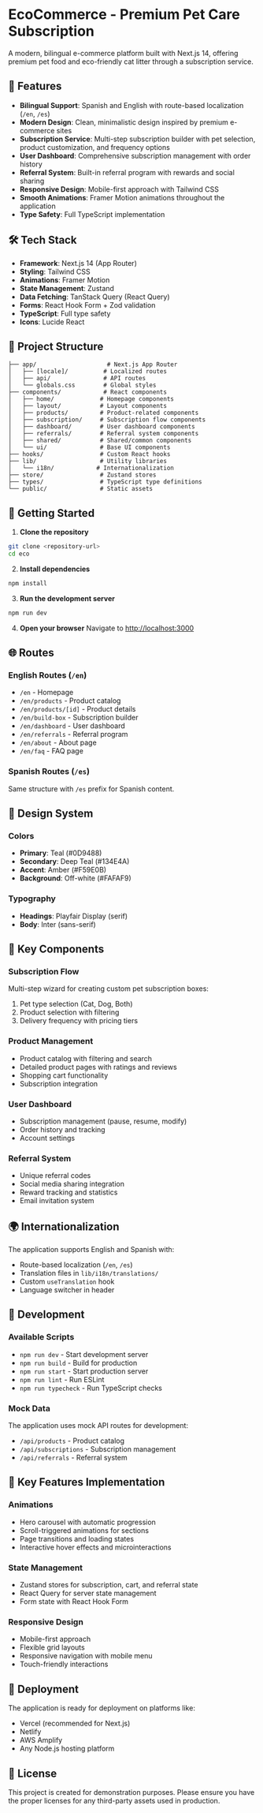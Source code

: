 # EcoCommerce - Premium Pet Care Subscription

A modern, bilingual e-commerce platform built with Next.js 14, offering premium pet food and eco-friendly cat litter through a subscription service.

## 🌟 Features

- **Bilingual Support**: Spanish and English with route-based localization (`/en`, `/es`)
- **Modern Design**: Clean, minimalistic design inspired by premium e-commerce sites
- **Subscription Service**: Multi-step subscription builder with pet selection, product customization, and frequency options
- **User Dashboard**: Comprehensive subscription management with order history
- **Referral System**: Built-in referral program with rewards and social sharing
- **Responsive Design**: Mobile-first approach with Tailwind CSS
- **Smooth Animations**: Framer Motion animations throughout the application
- **Type Safety**: Full TypeScript implementation

## 🛠️ Tech Stack

- **Framework**: Next.js 14 (App Router)
- **Styling**: Tailwind CSS
- **Animations**: Framer Motion
- **State Management**: Zustand
- **Data Fetching**: TanStack Query (React Query)
- **Forms**: React Hook Form + Zod validation
- **TypeScript**: Full type safety
- **Icons**: Lucide React

## 📁 Project Structure

```
├── app/                    # Next.js App Router
│   ├── [locale]/          # Localized routes
│   ├── api/               # API routes
│   └── globals.css        # Global styles
├── components/            # React components
│   ├── home/             # Homepage components
│   ├── layout/           # Layout components
│   ├── products/         # Product-related components
│   ├── subscription/     # Subscription flow components
│   ├── dashboard/        # User dashboard components
│   ├── referrals/        # Referral system components
│   ├── shared/           # Shared/common components
│   └── ui/               # Base UI components
├── hooks/                # Custom React hooks
├── lib/                  # Utility libraries
│   └── i18n/            # Internationalization
├── store/                # Zustand stores
├── types/                # TypeScript type definitions
└── public/               # Static assets
```

## 🚀 Getting Started

1. **Clone the repository**
```bash
git clone <repository-url>
cd eco
```

2. **Install dependencies**
```bash
npm install
```

3. **Run the development server**
```bash
npm run dev
```

4. **Open your browser**
Navigate to [http://localhost:3000](http://localhost:3000)

## 🌐 Routes

### English Routes (`/en`)
- `/en` - Homepage
- `/en/products` - Product catalog
- `/en/products/[id]` - Product details
- `/en/build-box` - Subscription builder
- `/en/dashboard` - User dashboard
- `/en/referrals` - Referral program
- `/en/about` - About page
- `/en/faq` - FAQ page

### Spanish Routes (`/es`)
Same structure with `/es` prefix for Spanish content.

## 🎨 Design System

### Colors
- **Primary**: Teal (#0D9488)
- **Secondary**: Deep Teal (#134E4A)
- **Accent**: Amber (#F59E0B)
- **Background**: Off-white (#FAFAF9)

### Typography
- **Headings**: Playfair Display (serif)
- **Body**: Inter (sans-serif)

## 📱 Key Components

### Subscription Flow
Multi-step wizard for creating custom pet subscription boxes:
1. Pet type selection (Cat, Dog, Both)
2. Product selection with filtering
3. Delivery frequency with pricing tiers

### Product Management
- Product catalog with filtering and search
- Detailed product pages with ratings and reviews
- Shopping cart functionality
- Subscription integration

### User Dashboard
- Subscription management (pause, resume, modify)
- Order history and tracking
- Account settings

### Referral System
- Unique referral codes
- Social media sharing integration
- Reward tracking and statistics
- Email invitation system

## 🌍 Internationalization

The application supports English and Spanish with:
- Route-based localization (`/en`, `/es`)
- Translation files in `lib/i18n/translations/`
- Custom `useTranslation` hook
- Language switcher in header

## 🔧 Development

### Available Scripts
- `npm run dev` - Start development server
- `npm run build` - Build for production
- `npm run start` - Start production server
- `npm run lint` - Run ESLint
- `npm run typecheck` - Run TypeScript checks

### Mock Data
The application uses mock API routes for development:
- `/api/products` - Product catalog
- `/api/subscriptions` - Subscription management
- `/api/referrals` - Referral system

## 🎯 Key Features Implementation

### Animations
- Hero carousel with automatic progression
- Scroll-triggered animations for sections
- Page transitions and loading states
- Interactive hover effects and microinteractions

### State Management
- Zustand stores for subscription, cart, and referral state
- React Query for server state management
- Form state with React Hook Form

### Responsive Design
- Mobile-first approach
- Flexible grid layouts
- Responsive navigation with mobile menu
- Touch-friendly interactions

## 🚀 Deployment

The application is ready for deployment on platforms like:
- Vercel (recommended for Next.js)
- Netlify
- AWS Amplify
- Any Node.js hosting platform

## 📄 License

This project is created for demonstration purposes. Please ensure you have the proper licenses for any third-party assets used in production.